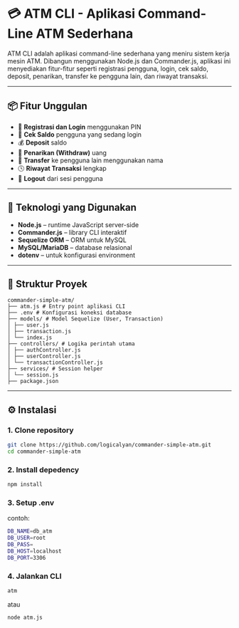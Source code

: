 # 💳 ATM CLI - Aplikasi Command-Line ATM Sederhana

ATM CLI adalah aplikasi command-line sederhana yang meniru sistem kerja mesin ATM. Dibangun menggunakan Node.js dan Commander.js, aplikasi ini menyediakan fitur-fitur seperti registrasi pengguna, login, cek saldo, deposit, penarikan, transfer ke pengguna lain, dan riwayat transaksi.

---

## 📦 Fitur Unggulan

- 🔐 **Registrasi dan Login** menggunakan PIN
- 💼 **Cek Saldo** pengguna yang sedang login
- 💰 **Deposit** saldo
- 🏧 **Penarikan (Withdraw)** uang
- 🔁 **Transfer** ke pengguna lain menggunakan nama
- 🕓 **Riwayat Transaksi** lengkap
- 🚪 **Logout** dari sesi pengguna

---

## 🚀 Teknologi yang Digunakan

- **Node.js** – runtime JavaScript server-side
- **Commander.js** – library CLI interaktif
- **Sequelize ORM** – ORM untuk MySQL
- **MySQL/MariaDB** – database relasional
- **dotenv** – untuk konfigurasi environment

---

## 📁 Struktur Proyek
```
commander-simple-atm/
├── atm.js # Entry point aplikasi CLI
├── .env # Konfigurasi koneksi database
├── models/ # Model Sequelize (User, Transaction)
│ ├── user.js
│ ├── transaction.js
│ └── index.js
├── controllers/ # Logika perintah utama
│ ├── authController.js
│ ├── userController.js
│ └── transactionController.js
├── services/ # Session helper
│ └── session.js
├── package.json
```

---

## ⚙️ Instalasi

### 1. Clone repository

```bash
git clone https://github.com/logicalyan/commander-simple-atm.git
cd commander-simple-atm
```

### 2. Install depedency

```bash
npm install
```

### 3. Setup .env

contoh:
```bash
DB_NAME=db_atm
DB_USER=root
DB_PASS=
DB_HOST=localhost
DB_PORT=3306
```
### 4. Jalankan CLI
```bash
atm
```
atau
```bash
node atm.js
```

